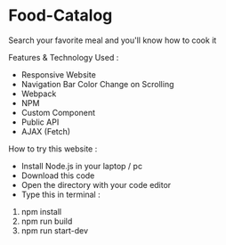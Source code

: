 # Food-Catalog
Search your favorite meal and you'll know how to cook it

Features & Technology Used :

- Responsive Website
- Navigation Bar Color Change on Scrolling
- Webpack
- NPM
- Custom Component
- Public API
- AJAX (Fetch)

How to try this website :

- Install Node.js in your laptop / pc
- Download this code
- Open the directory with your code editor
- Type this in terminal : 
1. npm install
2. npm run build
3. npm run start-dev
